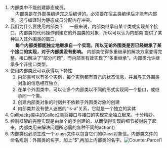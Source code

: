 1. 内部类中不能创建静态成员。  
&nbsp;&nbsp;&nbsp;&nbsp;内部类是在外部类编译完之后编译的。必须要在宿主类编译后才能有内部类，这与编译时为静态成员分配内存冲突。  
2. 我们为什么要使用内部类？
&nbsp;&nbsp;&nbsp;&nbsp;一般来说，内部类继承自某个类或实现某个接口，内部类的代码操作创建它的外围类的对象，所以可以认为内部类
提供了某种进入其外围类的窗口。  
&nbsp;&nbsp;&nbsp;&nbsp;**每个内部类都能独立地继承自一个实现，所以无论外围类是否已经继承了某个接口的实现，对于内部类没有影响。**
内部类使得多重继承的解决方案变得完整。接口解决了“部分问题”，而内部类有效实现了“多重继承”。内部类允许继承多个非接口类型。  
3. 使用内部类还可以获得以下特性
    1. 内部类可以有多个实例，每个实例都有自己的状态信息，并且与其外围类对象的信息相互独立。
    2. 在单个外围类中，可以让多个内部类以不同的形式实现同一个接口，或继承同一个类。
    3. 创建内部类对象的时刻并不依赖于外围类对象的创建
    4. 内部类并没有使人迷惑的“is-a”关系，它就是一个独立的实体
4. [Callbacks类中的Callee2](https://github.com/ThemanerL/ThinkingJava/blob/master/src/main/java/thinkingjava/chapter10/Callbacks.java)类将接口与接口的实现完全独立起来。十分精妙。
5. 控制框架的完整实现是由单个的类创建的，从而使得实现的细节被封装了起来，内部类用来解决问题所必需的各种不同的action()
6. 内部类也必须生成一个.class文件以包含它们的Class对象信。内部类文件的命名规则：外围类的名字，加上“$”,再加上内部类的名字。![Counter.Parcel1](https://thinkingjava-md-1257967443.cos.ap-guangzhou.myqcloud.com/%E5%86%85%E9%83%A8%E7%B1%BB%E5%91%BD%E5%90%8D%E8%A7%84%E5%88%99.png?q-sign-algorithm=sha1&q-ak=AKIDELh1lHQ6wpv8roUXGBYMsVtKZpWYJz8D&q-sign-time=1541150271;1541152071&q-key-time=1541150271;1541152071&q-header-list=&q-url-param-list=&q-signature=5f024de3f70e30982c5bf34269c2dc0c9693bb26&x-cos-security-token=a11f459d4059acb20c89e2d15265c9eb92c27c2f10001&response-content-disposition=attachment)